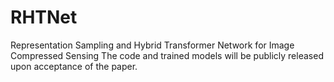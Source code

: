 # RHTNet
Representation Sampling and Hybrid Transformer Network for Image Compressed Sensing
The code and trained models will be publicly released upon acceptance of the paper.
